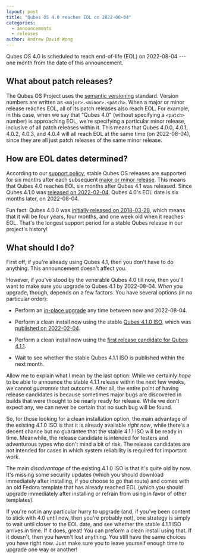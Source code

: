 ```yaml
---
layout: post
title: "Qubes OS 4.0 reaches EOL on 2022-08-04"
categories:
  - announcements
  - releases
author: Andrew David Wong
---
```


Qubes OS 4.0 is scheduled to reach end-of-life (EOL) on 2022-08-04 --- one
month from the date of this announcement.


## What about patch releases?

The Qubes OS Project uses the [semantic versioning](https://semver.org/)
standard. Version numbers are written as `<major>.<minor>.<patch>`. When a
major or minor release reaches EOL, all of its patch releases also reach EOL.
For example, in this case, when we say that "Qubes 4.0" (without specifying a
`<patch>` number) is approaching EOL, we're specifying a particular minor
release, inclusive of all patch releases within it. This means that Qubes
4.0.0, 4.0.1, 4.0.2, 4.0.3, and 4.0.4 will all reach EOL at the same time (on
2022-08-04), since they are all just patch releases of the same minor release.


## How are EOL dates determined?

According to our [support policy](/doc/supported-releases/), stable Qubes OS
releases are supported for six months after each subsequent [major or minor
release](/doc/version-scheme/). This means that Qubes 4.0 reaches EOL six
months after Qubes 4.1 was released. Since Qubes 4.1.0 was [released on
2022-02-04](/news/2022/02/04/qubes-4-1-0/), Qubes 4.0's EOL date is six months
later, on 2022-08-04.

Fun fact: Qubes 4.0.0 was [initially released on
2018-03-28](/news/2018/03/28/qubes-40/), which means that it will be four
years, four months, and one week old when it reaches EOL. That's the longest
support period for a stable Qubes release in our project's history!


## What should I do?

First off, if you're already using Qubes 4.1, then you don't have to do
anything. This announcement doesn't affect you.

However, if you've stood by the venerable Qubes 4.0 till now, then you'll want
to make sure you upgrade to Qubes 4.1 by 2022-08-04. *When* you upgrade,
though, depends on a few factors. You have several options (in no particular
order):

- Perform an [in-place upgrade](/doc/upgrade/4.1/#in-place-upgrade) any time
  between now and 2022-08-04.

- Perform a clean install now using the stable [Qubes 4.1.0
  ISO](/downloads/#qubes-release-4-1-0), which was [published on
  2022-02-04](/news/2022/02/04/qubes-4-1-0/).

- Perform a clean install now using the [first release candidate for Qubes
  4.1.1](/news/2022/06/27/qubes-4-1-1-rc1/).

- Wait to see whether the stable Qubes 4.1.1 ISO is published within the next
  month.

Allow me to explain what I mean by the last option: While we certainly *hope*
to be able to announce the stable 4.1.1 release within the next few weeks, we
cannot *guarantee* that outcome. After all, the entire point of having release
candidates is because sometimes major bugs are discovered in builds that were
thought to be nearly ready for release. While we don't expect any, we can never
be certain that no such bug will be found.

So, for those looking for a clean installation option, the main advantage of
the existing 4.1.0 ISO is that it is already available *right now*, while
there's a decent chance but no guarantee that the stable 4.1.1 ISO will be
ready in time. Meanwhile, the release candidate is intended for testers and
adventurous types who don't mind a bit of risk. The release candidates are not
intended for cases in which system reliability is required for important work.

The main *disadvantage* of the existing 4.1.0 ISO is that it's quite old by
now. It's missing some security updates (which you should download immediately
after installing, if you choose to go that route) and comes with an old Fedora
template that has already reached EOL (which you should upgrade immediately
after installing or refrain from using in favor of other templates).

If you're not in any particular hurry to upgrade (and, if you've been content
to stick with 4.0 until now, then you're probably not), one strategy is simply
to wait until closer to the EOL date, and see whether the stable 4.1.1 ISO
arrives in time. If it does, great! You can preform a clean install using that.
If it doesn't, then you haven't lost anything. You still have the same choices
you have right now. Just make sure you to leave yourself enough time to upgrade
one way or another!
